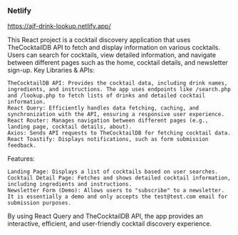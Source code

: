 ### Netlify
https://ajf-drink-lookup.netlify.app/


This React project is a cocktail discovery application that uses TheCocktailDB API to fetch and display information on various cocktails. Users can search for cocktails, view detailed information, and navigate between different pages such as the home, cocktail details, and newsletter sign-up.
Key Libraries & APIs:

    TheCocktailDB API: Provides the cocktail data, including drink names, ingredients, and instructions. The app uses endpoints like /search.php and /lookup.php to fetch lists of drinks and detailed cocktail information.
    React Query: Efficiently handles data fetching, caching, and synchronization with the API, ensuring a responsive user experience.
    React Router: Manages navigation between different pages (e.g., landing page, cocktail details, about).
    Axios: Sends API requests to TheCocktailDB for fetching cocktail data.
    React Toastify: Displays notifications, such as form submission feedback.

Features:

    Landing Page: Displays a list of cocktails based on user searches.
    Cocktail Detail Page: Fetches and shows detailed cocktail information, including ingredients and instructions.
    Newsletter Form (Demo): Allows users to "subscribe" to a newsletter. It is essentially a demo and only accepts the test@test.com email for submission purposes.

By using React Query and TheCocktailDB API, the app provides an interactive, efficient, and user-friendly cocktail discovery experience.
